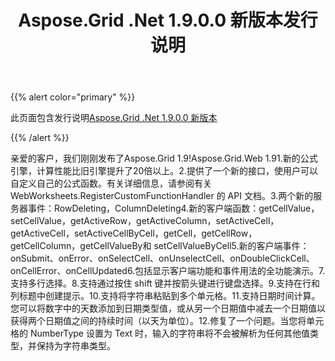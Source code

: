 ﻿---
title: Aspose.Grid .Net 1.9.0.0 新版本发行说明
type: docs
weight: 140
url: /zh/net/aspose-grid-net-1-9-0-0-new-release-release-notes/
---
{{% alert color="primary" %}} 

此页面包含发行说明[Aspose.Grid .Net 1.9.0.0 新版本](https://downloads.aspose.com/cells/net/new-releases/aspose.grid-.net-1.9.0.0-new-release/)

{{% /alert %}} 

亲爱的客户，我们刚刚发布了Aspose.Grid 1.9!Aspose.Grid.Web 1.91.新的公式引擎，计算性能比旧引擎提升了20倍以上。2.提供了一个新的接口，使用户可以自定义自己的公式函数。有关详细信息，请参阅有关 WebWorksheets.RegisterCustomFunctionHandler 的 API 文档。3.两个新的服务器事件：RowDeleting，ColumnDeleting4.新的客户端函数：getCellValue，setCellValue，getActiveRow，getActiveColumn，setActiveCell，getActiveCell，setActiveCellByCell，getCell，getCellRow，getCellColumn，getCellValueBy和 setCellValueByCell5.新的客户端事件：onSubmit、onError、onSelectCell、onUnselectCell、onDoubleClickCell、onCellError、onCellUpdated6.包括显示客户端功能和事件用法的全功能演示。7.支持多行选择。8.支持通过按住 shift 键并按箭头键进行键盘选择。9.支持在行和列标题中创建提示。10.支持将字符串粘贴到多个单元格。11.支持日期时间计算。您可以将数字中的天数添加到日期类型值，或从另一个日期值中减去一个日期值以获得两个日期值之间的持续时间（以天为单位）。12.修复了一个问题。当您将单元格的 NumberType 设置为 Text 时，输入的字符串将不会被解析为任何其他值类型，并保持为字符串类型。
